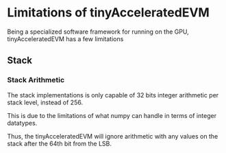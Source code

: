 
# Limitations of tinyAcceleratedEVM

Being a specialized software framework for running on the GPU, tinyAcceleratedEVM has a few limitations


## Stack

### Stack Arithmetic

The stack implementations is only capable of 32 bits integer arithmetic per stack level, instead of 256. 

This is due to the limitations of what numpy can handle in terms of integer datatypes.

Thus, the tinyAcceleratedEVM will ignore arithmetic with any values on the stack after the 64th bit from the LSB.

